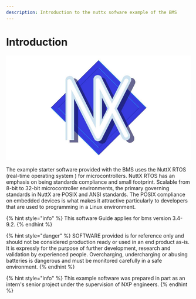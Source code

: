 ```yaml
---
description: Introduction to the nuttx sofware example of the BMS
---
```


# Introduction

![NuttX logo](../.gitbook/assets/nuttx_logo.webp)


  
The example starter software provided with the BMS uses the NuttX RTOS \(real-time operating system \) for microcontrollers. NuttX RTOS has an emphasis on being standards compliance and small footprint. Scalable from 8-bit to 32-bit microcontroller environments, the primary governing standards in NuttX are POSIX and ANSI standards. The POSIX compliance on embedded devices is what makes it attractive particularly to developers that are used to programming in a Linux environment.

{% hint style="info" %}
This software Guide applies for bms version 3.4-9.2.
{% endhint %}

{% hint style="danger" %}
SOFTWARE provided is for reference only and should not be considered production ready or used in an end product as-is. It is expressly for the purpose of further development, research  and validation by experienced people.  Overcharging, undercharging or abusing batteries is dangerous and must be monitored carefully in a safe environment.
{% endhint %}

{% hint style="info" %}
This example software was prepared in part as an intern's senior project under the supervision of NXP engineers.
{% endhint %}

